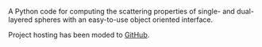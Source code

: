 A Python code for computing the scattering properties of single- and dual-layered spheres with an easy-to-use object oriented interface.

Project hosting has been moded to [GitHub](https://github.com/jleinonen/pymiecoated).